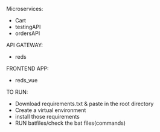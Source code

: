 Microservices:
* Cart
* testingAPI
* ordersAPI

API GATEWAY:

* reds

FRONTEND APP:
 * reds_vue


TO RUN:
* Download requirements.txt & paste in the root directory
* Create a virtual environment
* install those requirements
* RUN batfiles/check the bat files(commands)

